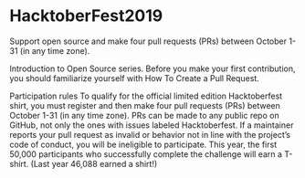 # HacktoberFest2019
Support open source and make four pull requests (PRs) between October 1-31 (in any time zone).

Introduction to Open Source series.
Before you make your first contribution, you should familiarize yourself with How To Create a Pull Request.

Participation rules
To qualify for the official limited edition Hacktoberfest shirt, you must register and then make four pull requests (PRs) between October 1-31 (in any time zone). PRs can be made to any public repo on GitHub, not only the ones with issues labeled Hacktoberfest. If a maintainer reports your pull request as invalid or behavior not in line with the project’s code of conduct, you will be ineligible to participate. This year, the first 50,000 participants who successfully complete the challenge will earn a T-shirt. (Last year 46,088 earned a shirt!)
